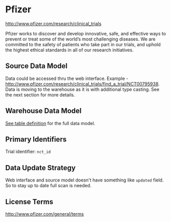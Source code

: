 # Pfizer

http://www.pfizer.com/research/clinical_trials

Pfizer works to discover and develop innovative, safe, and effective ways to prevent or treat some of the world’s most challenging diseases. We are committed to the safety of patients who take part in our trials, and uphold the highest ethical standards in all of our research initiatives.

## Source Data Model

Data could be accessed thru the web interface.
Example - http://www.pfizer.com/research/clinical_trials/find_a_trial/NCT00795938.
Data is moving to the warehouse as it is with additional type casting.
See the next section for more details.

## Warehouse Data Model

[See table definition](https://github.com/opentrials/collectors/blob/master/collectors/pfizer/record.py)
for the full data model.

## Primary Identifiers

Trial identifier: `nct_id`

## Data Update Strategy

Web interface and source model doesn't have something like
`updated` field. So to stay up to date full scan is needed.

## License Terms

http://www.pfizer.com/general/terms
